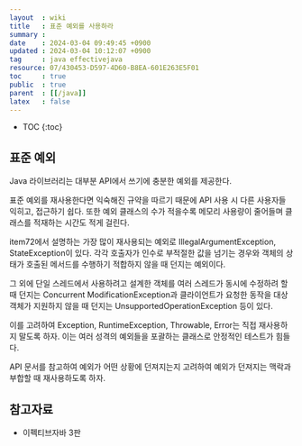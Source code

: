 ```yaml
---
layout  : wiki
title   : 표준 예외를 사용하라 
summary : 
date    : 2024-03-04 09:49:45 +0900
updated : 2024-03-04 10:12:07 +0900
tag     : java effectivejava
resource: 07/430453-D597-4D60-B8EA-601E263E5F01
toc     : true
public  : true
parent  : [[/java]]
latex   : false
---
```

* TOC
{:toc}

## 표준 예외

Java 라이브러리는 대부분 API에서 쓰기에 충분한 예외를 제공한다. 

표준 예외를 재사용한다면 익숙해진 규약을 따르기 때문에 API 사용 시 다른 사용자들 익히고, 접근하기 쉽다. 또한 예외 클래스의 수가 적을수록 메모리 사용량이 줄어들며 클래스를 적재하는 시간도 적게 걸린다.

item72에서 설명하는 가장 많이 재사용되는 예외로 IllegalArgumentException, StateException이 있다. 각각 호출자가 인수로 부적절한 값을 넘기는 경우와 객체의 상태가 호출된 메서드를 수행하기 적합하지 않을 때 던지는 예외이다. 

그 외에 단일 스레드에서 사용하려고 설계한 객체를 여러 스레드가 동시에 수정하려 할 때 던지는 Concurrent
ModificationException과 클라이언트가 요청한 동작을 대상 객체가 지원하지 않을 때 던지는 UnsupportedOperationException 등이 있다.

이를 고려하여 Exception, RuntimeException, Throwable, Error는 직접 재사용하지 말도록 하자. 이는 여러 성격의 예외들을 포괄하는 클래스로 안정적인 테스트가 힘들다.

API 문서를 참고하여 예외가 어떤 상황에 던져지는지 고려하여 예외가 던져지는 맥락과 부합할 때 재사용하도록 하자.

## 참고자료

- 이펙티브자바 3판

